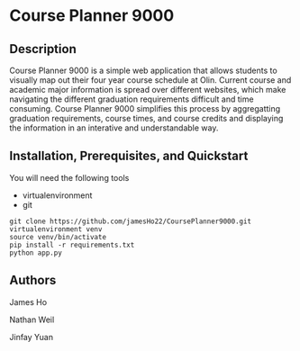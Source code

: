 # Course Planner 9000

## Description

Course Planner 9000 is a simple web application that allows students to visually map out their four year course schedule at Olin. Current course and academic major information is spread over different websites, which make navigating the different graduation requirements difficult and time consuming. Course Planner 9000 simplifies this process by aggregatting graduation requirements, course times, and course credits and displaying the information in an interative and understandable way.

## Installation, Prerequisites, and Quickstart
You will need the following tools
- virtualenvironment
- git

```
git clone https://github.com/jamesHo22/CoursePlanner9000.git
virtualenvironment venv
source venv/bin/activate
pip install -r requirements.txt
python app.py
```

## Authors
James Ho

Nathan Weil

Jinfay Yuan
